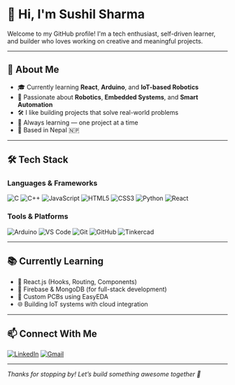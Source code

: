 # 👋 Hi, I'm Sushil Sharma

Welcome to my GitHub profile! I'm a tech enthusiast, self-driven learner, and builder who loves working on creative and meaningful projects.

---

## 🚀 About Me

- 🎓 Currently learning **React**, **Arduino**, and **IoT-based Robotics**
- 🤖 Passionate about **Robotics**, **Embedded Systems**, and **Smart Automation**
- 🛠️ I like building projects that solve real-world problems
- 🌱 Always learning — one project at a time
- 📍 Based in Nepal 🇳🇵

---

## 🛠️ Tech Stack

### Languages & Frameworks
![C](https://img.shields.io/badge/C-00599C?style=for-the-badge&logo=c&logoColor=white)
![C++](https://img.shields.io/badge/C%2B%2B-00599C?style=for-the-badge&logo=c%2B%2B&logoColor=white)
![JavaScript](https://img.shields.io/badge/JavaScript-F7DF1E?style=for-the-badge&logo=javascript&logoColor=black)
![HTML5](https://img.shields.io/badge/HTML5-E34F26?style=for-the-badge&logo=html5&logoColor=white)
![CSS3](https://img.shields.io/badge/CSS3-1572B6?style=for-the-badge&logo=css3&logoColor=white)
![Python](https://img.shields.io/badge/Python-3776AB?style=for-the-badge&logo=python&logoColor=white)
![React](https://img.shields.io/badge/React-20232A?style=for-the-badge&logo=react&logoColor=61DAFB)

### Tools & Platforms
![Arduino](https://img.shields.io/badge/Arduino-00979D?style=for-the-badge&logo=arduino&logoColor=white)
![VS Code](https://img.shields.io/badge/VS--Code-007ACC?style=for-the-badge&logo=visual-studio-code&logoColor=white)
![Git](https://img.shields.io/badge/Git-F05032?style=for-the-badge&logo=git&logoColor=white)
![GitHub](https://img.shields.io/badge/GitHub-181717?style=for-the-badge&logo=github&logoColor=white)
![Tinkercad](https://img.shields.io/badge/Tinkercad-ff6f00?style=for-the-badge&logo=autodesk&logoColor=white)

---

## 📚 Currently Learning

- 🔄 React.js (Hooks, Routing, Components)
- 🔌 Firebase & MongoDB (for full-stack development)
- 📐 Custom PCBs using EasyEDA
- 🌐 Building IoT systems with cloud integration

---

## 📫 Connect With Me

[![LinkedIn](https://img.shields.io/badge/LinkedIn-blue?style=for-the-badge&logo=linkedin&logoColor=white)](https://www.linkedin.com/in/sushil-sharma-5389b9321/)
[![Gmail](https://img.shields.io/badge/Gmail-red?style=for-the-badge&logo=gmail&logoColor=white)](mailto:susilsharma7257@gmail.com)

---

_Thanks for stopping by! Let’s build something awesome together 🚀_
